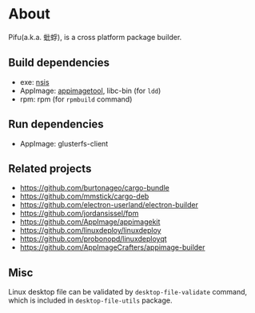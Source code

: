 
# About
Pifu(a.k.a. 蚍蜉), is a cross platform package builder.

## Build dependencies
- exe: [nsis](https://nsis.sourceforge.io/)
- AppImage: [appimagetool](https://github.com/AppImage/AppImageKit/releases), libc-bin (for `ldd`)
- rpm: rpm (for `rpmbuild` command)

## Run dependencies
- AppImage: glusterfs-client

## Related projects
- https://github.com/burtonageo/cargo-bundle
- https://github.com/mmstick/cargo-deb
- https://github.com/electron-userland/electron-builder
- https://github.com/jordansissel/fpm
- https://github.com/AppImage/appimagekit
- https://github.com/linuxdeploy/linuxdeploy
- https://github.com/probonopd/linuxdeployqt
- https://github.com/AppImageCrafters/appimage-builder

## Misc
Linux desktop file can be validated by `desktop-file-validate` command,
which is included in `desktop-file-utils` package.
